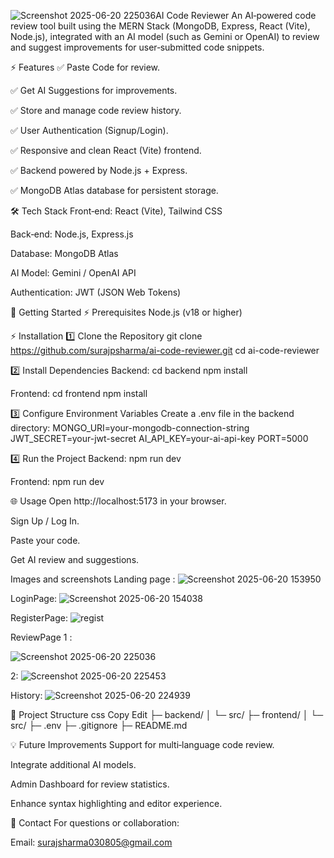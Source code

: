![Screenshot 2025-06-20 225036](https://github.com/user-attachments/assets/61b41272-5ad7-4af3-bf46-9280f65239e3)AI Code Reviewer
An AI‑powered code review tool built using the MERN Stack (MongoDB, Express, React (Vite), Node.js), integrated with an AI model (such as Gemini or OpenAI) to review and suggest improvements for user‑submitted code snippets.

⚡️ Features
✅ Paste Code for review.

✅ Get AI Suggestions for improvements.

✅ Store and manage code review history.

✅ User Authentication (Signup/Login).

✅ Responsive and clean React (Vite) frontend.

✅ Backend powered by Node.js + Express.

✅ MongoDB Atlas database for persistent storage.

🛠️ Tech Stack
Front‑end: React (Vite), Tailwind CSS

Back‑end: Node.js, Express.js

Database: MongoDB Atlas

AI Model: Gemini / OpenAI API

Authentication: JWT (JSON Web Tokens)

🚀 Getting Started
⚡️ Prerequisites
Node.js (v18 or higher)

⚡️ Installation
1️⃣ Clone the Repository
git clone https://github.com/surajpsharma/ai-code-reviewer.git
cd ai-code-reviewer

2️⃣ Install Dependencies
Backend:
cd backend
npm install

Frontend:
cd frontend
npm install

3️⃣ Configure Environment Variables
Create a .env file in the backend directory:
MONGO_URI=your-mongodb-connection-string
JWT_SECRET=your-jwt-secret
AI_API_KEY=your-ai-api-key
PORT=5000

4️⃣ Run the Project
Backend:
npm run dev

Frontend:
npm run dev

🌐 Usage
Open http://localhost:5173 in your browser.

Sign Up / Log In.

Paste your code.

Get AI review and suggestions.

Images and screenshots 
Landing page :
![Screenshot 2025-06-20 153950](https://github.com/user-attachments/assets/eedaa8e6-4f68-4a5f-93d4-57f021cdf1d0)

LoginPage: 
![Screenshot 2025-06-20 154038](https://github.com/user-attachments/assets/5ae18736-7c70-43d6-b4f2-c03f79d99d24)

RegisterPage: 
![regist](https://github.com/user-attachments/assets/ac6d01af-bd3e-4c0e-9030-3e4138206b5c)

ReviewPage  1 :  

![Screenshot 2025-06-20 225036](https://github.com/user-attachments/assets/eda149fa-8fdc-422a-acba-382a7e38b6ab)

2: ![Screenshot 2025-06-20 225453](https://github.com/user-attachments/assets/085b1b5f-d441-475b-b73e-ae603bdea43e)

History: 
![Screenshot 2025-06-20 224939](https://github.com/user-attachments/assets/b28f7512-9da3-4c09-b4f6-54f659cc2c3d)

📁 Project Structure
css
Copy
Edit
├─ backend/
│ └─ src/
├─ frontend/
│ └─ src/
├─ .env
├─ .gitignore
├─ README.md

💡 Future Improvements
Support for multi‑language code review.

Integrate additional AI models.

Admin Dashboard for review statistics.

Enhance syntax highlighting and editor experience.

👋 Contact
For questions or collaboration:

Email: surajsharma030805@gmail.com

